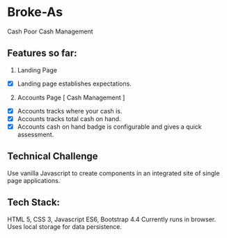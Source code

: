 # Broke-As
Cash Poor Cash Management

## Features so far:
1. Landing Page
- [x] Landing page establishes expectations.
2. Accounts Page [ Cash Management ]
- [x] Accounts tracks where your cash is.
- [x] Accounts tracks total cash on hand.
- [x] Accounts cash on hand badge is configurable and gives a quick assessment.

## Technical Challenge
Use vanilla Javascript to create components in an integrated site of single page applications.

## Tech Stack:
HTML 5, CSS 3, Javascript ES6, Bootstrap 4.4
Currently runs in browser. Uses local storage for data persistence.
